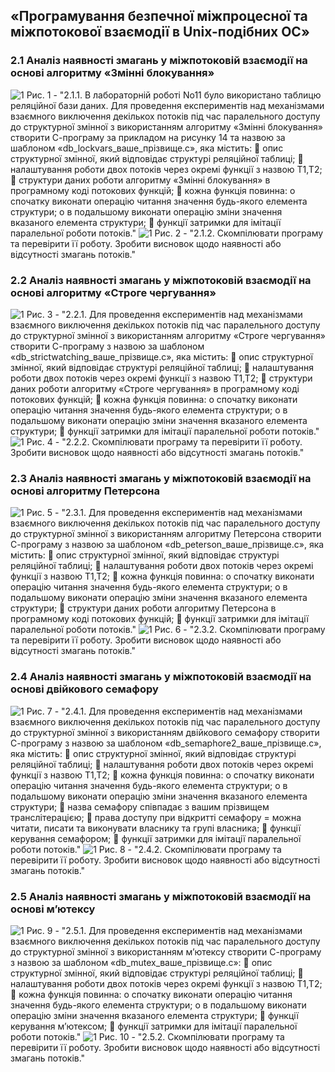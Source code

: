 ## «Програмування безпечної міжпроцесної та міжпотокової взаємодії в Unix-подібних ОС»
### 2.1 Аналіз наявності змагань у міжпотоковій взаємодії на основі алгоритму «Змінні блокування»
![1](./lab14images/1.png)
Рис. 1 - "2.1.1. В лабораторній роботі No11 було використано таблицю реляційної бази даних.
Для проведення експериментів над механізмами взаємного виключення декількох потоків
під час паралельного доступу до структурної змінної з використанням алгоритму «Змінні
блокування» створити С-програму за прикладом на рисунку 14 та назвою за шаблоном
«db_lockvars_ваше_прізвище.c», яка містить:
 опис структурної змінної, який відповідає структурі реляційної таблиці;
 налаштування роботи двох потоків через окремі функції з назвою T1,T2;
 структури даних роботи алгоритму «Змінні блокування» в програмному коді
потокових функцій;
 кожна функція повинна:
o спочатку виконати операцію читання значення будь-якого елемента структури;
o в подальшому виконати операцію зміни значення вказаного елемента структури;
 функції затримки для імітації паралельної роботи потоків."
![1](./lab14images/fuck.png)
Рис. 2 - "2.1.2. Скомпілювати програму та перевірити її роботу. Зробити висновок щодо
наявності або відсутності змагань потоків."
### 2.2 Аналіз наявності змагань у міжпотоковій взаємодії на основі алгоритму «Строге чергування»
![1](./lab14images/3.png)
Рис. 3 - "2.2.1. Для проведення експериментів над механізмами взаємного виключення
декількох потоків під час паралельного доступу до структурної змінної з використанням
алгоритму «Строге чергування» створити С-програму з назвою за шаблоном
«db_strictwatching_ваше_прізвище.c», яка містить:
 опис структурної змінної, який відповідає структурі реляційної таблиці;
 налаштування роботи двох потоків через окремі функції з назвою T1,T2;
 структури даних роботи алгоритму «Строге чергування» в програмному коді
потокових функцій;
 кожна функція повинна:
o спочатку виконати операцію читання значення будь-якого елемента структури;
o в подальшому виконати операцію зміни значення вказаного елемента структури;
 функції затримки для імітації паралельної роботи потоків."
![1](./lab14images/4.png)
Рис. 4 - "2.2.2. Скомпілювати програму та перевірити її роботу. Зробити висновок щодо
наявності або відсутності змагань потоків."
### 2.3 Аналіз наявності змагань у міжпотоковій взаємодії на основі алгоритму Петерсона
![1](./lab14images/5.png)
Рис. 5 - "2.3.1. Для проведення експериментів над механізмами взаємного виключення
декількох потоків під час паралельного доступу до структурної змінної з використанням
алгоритму Петерсона створити С-програму з назвою за шаблоном
«db_peterson_ваше_прізвище.c», яка містить:
 опис структурної змінної, який відповідає структурі реляційної таблиці;
 налаштування роботи двох потоків через окремі функції з назвою T1,T2;
 кожна функція повинна:
o спочатку виконати операцію читання значення будь-якого елемента структури;
o в подальшому виконати операцію зміни значення вказаного елемента структури;
 структури даних роботи алгоритму Петерсона в програмному коді потокових
функцій;
 функції затримки для імітації паралельної роботи потоків."
![1](./lab14images/6.png)
Рис. 6 - "2.3.2. Скомпілювати програму та перевірити її роботу. Зробити висновок щодо
наявності або відсутності змагань потоків."
### 2.4 Аналіз наявності змагань у міжпотоковій взаємодії на основі двійкового семафору
![1](./lab14images/7.png)
Рис. 7 - "2.4.1. Для проведення експериментів над механізмами взаємного виключення
декількох потоків під час паралельного доступу до структурної змінної з використанням
двійкового семафору створити С-програму з назвою за шаблоном
«db_semaphore2_ваше_прізвище.c», яка містить:
 опис структурної змінної, який відповідає структурі реляційної таблиці;
 налаштування роботи двох потоків через окремі функції з назвою T1,T2;
 кожна функція повинна:
o спочатку виконати операцію читання значення будь-якого елемента структури;
o в подальшому виконати операцію зміни значення вказаного елемента структури;
 назва семафору співпадає з вашим прізвищем транслітерацією;
 права доступу при відкритті семафору = можна читати, писати та виконувати
власнику та групі власника;
 функції керування семафором;
 функції затримки для імітації паралельної роботи потоків."
![1](./lab14images/8.png)
Рис. 8 - "2.4.2. Скомпілювати програму та перевірити її роботу. Зробити висновок щодо
наявності або відсутності змагань потоків."
### 2.5 Аналіз наявності змагань у міжпотоковій взаємодії на основі м’ютексу
![1](./lab14images/9.png)
Рис. 9 - "2.5.1. Для проведення експериментів над механізмами взаємного виключення
декількох потоків під час паралельного доступу до структурної змінної з використанням
м’ютексу створити С-програму з назвою за шаблоном «db_mutex_ваше_прізвище.c»:
 опис структурної змінної, який відповідає структурі реляційної таблиці;
 налаштування роботи двох потоків через окремі функції з назвою T1,T2;
 кожна функція повинна:
o спочатку виконати операцію читання значення будь-якого елемента структури;
o в подальшому виконати операцію зміни значення вказаного елемента структури;
 функції керування м’ютексом;
 функції затримки для імітації паралельної роботи потоків."
![1](./lab14images/10.png)
Рис. 10 - "2.5.2. Скомпілювати програму та перевірити її роботу. Зробити висновок щодо
наявності або відсутності змагань потоків."
